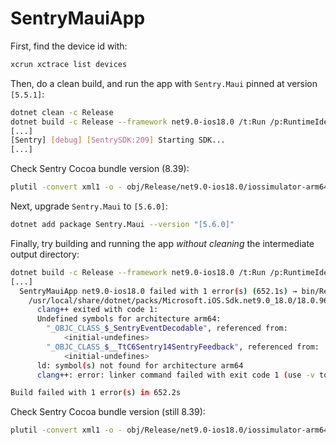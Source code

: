 # SentryMauiApp

First, find the device id with:
```sh
xcrun xctrace list devices
```

Then, do a clean build, and run the app with `Sentry.Maui` pinned at version `[5.5.1]`:
```sh
dotnet clean -c Release
dotnet build -c Release --framework net9.0-ios18.0 /t:Run /p:RuntimeIdentifier=iossimulator-arm64 /p:_DeviceName=:v2:udid=<DeviceId>
[...]
[Sentry] [debug] [SentrySDK:209] Starting SDK...
[...]
```

Check Sentry Cocoa bundle version (8.39):
```sh
plutil -convert xml1 -o - obj/Release/net9.0-ios18.0/iossimulator-arm64/Sentry.Bindings.Cocoa.resources.zip/Sentry-Dynamic.xcframework/ios-arm64_x86_64-simulator/Sentry.framework/Info.plist
```

Next, upgrade `Sentry.Maui` to `[5.6.0]`:
```sh
dotnet add package Sentry.Maui --version "[5.6.0]"
```

Finally, try building and running the app _without cleaning_ the intermediate output directory:
```sh
dotnet build -c Release --framework net9.0-ios18.0 /t:Run /p:RuntimeIdentifier=iossimulator-arm64 /p:_DeviceName=:v2:udid=<DeviceId>
[...]
  SentryMauiApp net9.0-ios18.0 failed with 1 error(s) (652.1s) → bin/Release/net9.0-ios18.0/iossimulator-arm64/SentryMauiApp.dll
    /usr/local/share/dotnet/packs/Microsoft.iOS.Sdk.net9.0_18.0/18.0.9617/targets/Xamarin.Shared.Sdk.targets(1663,3): error :
      clang++ exited with code 1:
      Undefined symbols for architecture arm64:
        "_OBJC_CLASS_$_SentryEventDecodable", referenced from:
            <initial-undefines>
        "_OBJC_CLASS_$__TtC6Sentry14SentryFeedback", referenced from:
            <initial-undefines>
      ld: symbol(s) not found for architecture arm64
      clang++: error: linker command failed with exit code 1 (use -v to see invocation)

Build failed with 1 error(s) in 652.2s
```

Check Sentry Cocoa bundle version (still 8.39):
```sh
plutil -convert xml1 -o - obj/Release/net9.0-ios18.0/iossimulator-arm64/Sentry.Bindings.Cocoa.resources.zip/Sentry-Dynamic.xcframework/ios-arm64_x86_64-simulator/Sentry.framework/Info.plist
```
